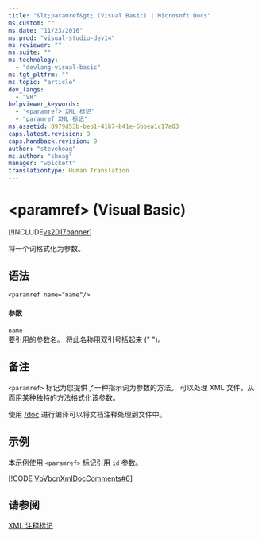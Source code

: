 ```yaml
---
title: "&lt;paramref&gt; (Visual Basic) | Microsoft Docs"
ms.custom: ""
ms.date: "11/23/2016"
ms.prod: "visual-studio-dev14"
ms.reviewer: ""
ms.suite: ""
ms.technology: 
  - "devlang-visual-basic"
ms.tgt_pltfrm: ""
ms.topic: "article"
dev_langs: 
  - "VB"
helpviewer_keywords: 
  - "<paramref> XML 标记"
  - "paramref XML 标记"
ms.assetid: 8979d53b-beb1-41b7-b41e-6bbea1c17a03
caps.latest.revision: 9
caps.handback.revision: 9
author: "stevehoag"
ms.author: "shoag"
manager: "wpickett"
translationtype: Human Translation
---
```

# &lt;paramref&gt; (Visual Basic)
[!INCLUDE[vs2017banner](../../../csharp/includes/vs2017banner.md)]

将一个词格式化为参数。  
  
## 语法  
  
```  
<paramref name="name"/>  
```  
  
#### 参数  
 `name`  
 要引用的参数名。  将此名称用双引号括起来 \(" "\)。  
  
## 备注  
 `<paramref>` 标记为您提供了一种指示词为参数的方法。  可以处理 XML 文件，从而用某种独特的方法格式化该参数。  
  
 使用 [\/doc](../../../visual-basic/reference/command-line-compiler/doc.md) 进行编译可以将文档注释处理到文件中。  
  
## 示例  
 本示例使用 `<paramref>` 标记引用 `id` 参数。  
  
 [!CODE [VbVbcnXmlDocComments#6](../CodeSnippet/VS_Snippets_VBCSharp/VbVbcnXmlDocComments#6)]  
  
## 请参阅  
 [XML 注释标记](../../../visual-basic/language-reference/xmldoc/recommended-xml-tags-for-documentation-comments.md)